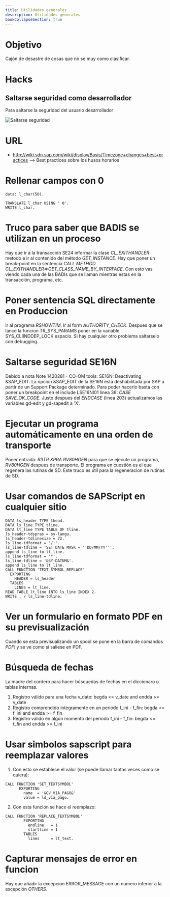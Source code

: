 ```yaml
---
title: Utilidades generales
description: Utilidades generales
bookCollapseSection: true
---
```


# Objetivo

Cajón de desastre de cosas que no se muy como clasificar.

# Hacks

## Saltarse seguridad como desarrollador

Para saltarse la seguridad del usuario desarrollador

 ![Saltarse seguridad](/images/hugo/publicar_web/util_general_saltarse_seguridad_desarrollador.png)

 # URL

 * http://wiki.sdn.sap.com/wiki/display/Basis/Timezone+changes+best+practices --> Best practices sobre los husos horarios

 # Rellenar campos con 0

 ```tpl
data: l_char(50).

TRANSLATE l_char USING ' 0'.
WRITE l_char. 
```
# Truco para saber que BADIS se utilizan en un proceso

Hay que ir a la transacción SE24 informar la clase *CL_EXITHANDLER* metodo e ir al contenido del método *GET_INSTANCE*. Hay que poner un break-point en la sentencia *CALL METHOD CL_EXITHANDLER=>GET_CLASS_NAME_BY_INTERFACE*. Con esto vas viendo cada una de las BADIs que se llaman mientras estas en la transacción, programa, etc.

# Poner sentencia SQL directamente en Produccion

Ir al programa *RSHOWTIM*. Ir al form *AUTHORITY_CHECK*. Despues que se lance la funcion TR_SYS_PARAMS poner en la variable SYS_CLIINDDEP_LOCK espacio. Si hay cualquier otro problema saltarselo con debugging.

# Saltarse seguridad SE16N

Debido a nota Note 1420281 - CO-OM tools: SE16N: Deactivating &SAP_EDIT. La opción &SAP_EDIT de la SE16N está deshabilitada por SAP a partir de un Support Package determinado. Para poder hacerlo basta con poner un breakpoint en el include LSE16NI01 linea 36: *CASE SAVE_OK_CODE*. Justo despues del *ENDCASE* (linea 203) actualizamos las variables gd-edit y gd-sapedit a 'X'.

# Ejecutar un programa automáticamente en una orden de transporte

Poner entrada: *R3TR XPRA RV80HGEN* para que se ejecute un programa, *RV80HGEN* despues de transporte. El programa en cuestión es el que regenera las rutinas de SD. Este truco es útil para la regeneracion de rutinas de SD.

# Usar comandos de SAPScript en cualquier sitio

```tpl
DATA ls_header TYPE thead.
DATA ls_line TYPE tline.
DATA lt_line TYPE TABLE OF tline.
ls_header-tdspras = sy-langu.
ls_header-tdlinesize = 72.
ls_line-tdformat = '/:'.
ls_line-tdline = 'SET DATE MASK = ''DD/MM/YY'''.
append ls_line to lt_line.
ls_line-tdformat = '*'.
ls_line-tdline = '&SY-DATUM&'.
append ls_line to lt_line.
CALL FUNCTION 'TEXT_SYMBOL_REPLACE'
  EXPORTING
    HEADER = ls_header
  TABLES
    LINES = lt_line.
READ TABLE lt_line INTO ls_line INDEX 2.
WRITE : / ls_line-tdline.
```

# Ver un formulario en formato PDF en su previsualización

Cuando se esta previsualizando un spool se pone en la barra de comandos *PDF!* y se ve como si saliese en PDF.

# **Búsqueda de fechas**

La madre del cordero para hacer búsquedas de fechas en el diccionaro o tablas internas.

1. Registro válido para una fecha v_date: begda <= v_date and endda >= v_date
2. Registro comprendido íntegramente en un periodo f_ini - f_fin: begda <= f_ini and endda >= f_fin
3. Registro válido en algún momento del periodo f_ini - f_fin: begda <= f_fin and endda >= f_ini

# Usar simbolos sapscript para reemplazar valores

1. Con esto se establece el valor (se puede llamar tantas veces como se quiera):     
```tpl
CALL FUNCTION 'SET_TEXTSYMBOL'
      EXPORTING
        name  = '&GV_VIA_PAGO&'
        value = ld_via_pago.
```        
2. Con esta funcion se hace el reemplazo:

```tpl
CALL FUNCTION 'REPLACE_TEXTSYMBOL'
        EXPORTING
          endline   = 1
          startline = 1
        TABLES
          lines     = lt_text.
```          

# Capturar mensajes de error en funcion

Hay que añadir la excepcion ERROR_MESSAGE con un numero inferior a la excepción *OTHERS*.